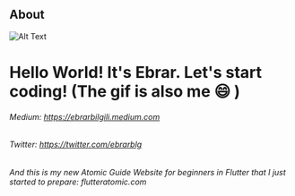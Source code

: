 ## About <a name = "about"></a>
![Alt Text](https://media.giphy.com/media/dlMIwDQAxXn1K/giphy.gif)

# Hello World! It's Ebrar. Let's start coding! (The gif is also me 😄 )

###### Medium: https://ebrarbilgili.medium.com
###### Twitter: https://twitter.com/ebrarblg
###### And this is my new Atomic Guide Website for beginners in Flutter that I just started to prepare: flutteratomic.com



